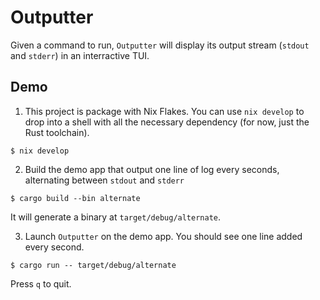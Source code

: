 # Outputter

Given a command to run, `Outputter` will display its output stream (`stdout` and `stderr`) in an interractive TUI.

## Demo
1. This project is package with Nix Flakes. You can use `nix develop` to drop into a shell with all the necessary dependency (for now, just the Rust toolchain).
```shell
$ nix develop
```

2. Build the demo app that output one line of log every seconds, alternating between `stdout` and `stderr`
```shell
$ cargo build --bin alternate
```
It will generate a binary at `target/debug/alternate`.

3. Launch `Outputter` on the demo app.
You should see one line added every second.
```shell
$ cargo run -- target/debug/alternate
```
Press `q` to quit.
